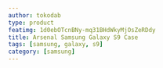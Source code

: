 ```yaml
---
author: tokodab
type: product
featimg: 1d0ebOTcnBNy-mq31BHdWkyMjOsZeRDdy
title: Arsenal Samsung Galaxy S9 Case
tags: [samsung, galaxy, s9]
category: [samsung]
---
```

